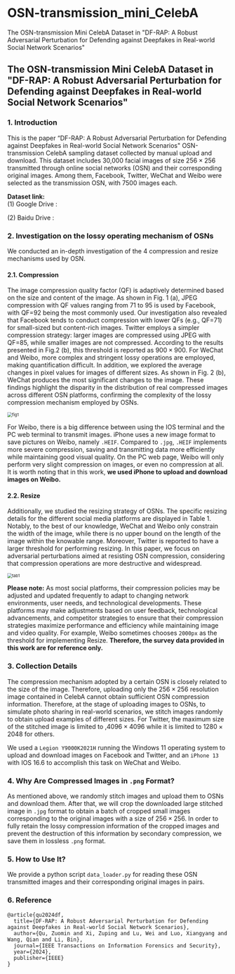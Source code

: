 # OSN-transmission_mini_CelebA
The OSN-transmission Mini CelebA Dataset in "DF-RAP: A Robust Adversarial Perturbation for Defending against Deepfakes in Real-world Social Network Scenarios"
## The OSN-transmission Mini CelebA Dataset in "DF-RAP: A Robust Adversarial Perturbation for Defending against Deepfakes in Real-world Social Network Scenarios"



### 1. Introduction

This is the paper “DF-RAP: A Robust Adversarial Perturbation for Defending against Deepfakes in Real-world Social Network Scenarios" OSN-transmission CelebA sampling dataset collected by manual upload and download. This dataset includes 30,000 facial images of size $256\times256$ transmitted through online social networks (OSN) and their corresponding original images. Among them, Facebook, Twitter, WeChat and Weibo were selected as the transmission OSN, with 7500 images each.

**Dataset link:**    
(1) Google Drive :    

(2) Baidu Drive :     



### 2. Investigation on the lossy operating mechanism of OSNs

We conducted an in-depth investigation of the 4 compression and resize mechanisms used by OSN.

#### 2.1. Compression

The image compression quality factor (QF) is adaptively determined based on the size and content of the image. As shown in Fig. 1 (a), JPEG compression with QF values ranging from 71 to 95 is used by Facebook, with QF=92 being the most commonly used. Our investigation also revealed that Facebook tends to conduct compression with lower QFs (e.g., QF=71) for small-sized but content-rich images. Twitter employs a simpler compression strategy: larger images are compressed using JPEG with QF=85, while smaller images are not compressed. According to the results presented in Fig.2 (b), this threshold is reported as $900\times900$. For WeChat and Weibo, more complex and stringent lossy operations are employed, making quantification difficult. In addition, we explored the average changes in pixel values for images of different sizes. As shown in Fig. 2 (b), WeChat produces the most significant changes to the image. These findings highlight the disparity in the distribution of real compressed images across different OSN platforms, confirming the complexity of the lossy compression mechanism employed by OSNs.

<img src="C:\Users\50925\Desktop\OSN-transmission_mini_CelebA\fig1.png" alt="fig1" style="zoom:67%;" />

For Weibo, there is a big difference between using the IOS terminal and the PC web terminal to transmit images. iPhone uses a new image format to save pictures on Weibo, namely `.HEIF`. Compared to `.jpg`, `.HEIF` implements more severe compression, saving and transmitting data more efficiently while maintaining good visual quality. On the PC web page, Weibo will only perform very slight compression on images, or even no compression at all. It is worth noting that in this work, **we used iPhone to upload and download images on Weibo.**

#### 2.2. Resize

Additionally, we studied the resizing strategy of OSNs. The specific resizing details for the different social media platforms are displayed in Table 1. Notably, to the best of our knowledge, WeChat and Weibo only constrain the width of the image, while there is no upper bound on the length of the image within the knowable range. Moreover, Twitter is reported to have a larger threshold for performing resizing. In this paper, we focus on adversarial perturbations aimed at resisting OSN compression, considering that compression operations are more destructive and widespread. 

<img src="C:\Users\50925\Desktop\OSN-transmission_mini_CelebA\tab1.png" alt="tab1" style="zoom:67%;" />

**Please note:** As most social platforms, their compression policies may be adjusted and updated frequently to adapt to changing network environments, user needs, and technological developments. These platforms may make adjustments based on user feedback, technological advancements, and competitor strategies to ensure that their compression strategies maximize performance and efficiency while maintaining image and video quality. For example, Weibo sometimes chooses `2000px` as the threshold for implementing Resize. **Therefore, the survey data provided in this work are for reference only.**



### 3. Collection Details

The compression mechanism adopted by a certain OSN is closely related to the size of the image. Therefore, uploading only the $256\times256$ resolution image contained in CelebA cannot obtain sufficient OSN compression information. Therefore, at the stage of uploading images to OSNs, to simulate photo sharing in real-world scenarios, we stitch images randomly to obtain upload examples of different sizes. For Twitter, the maximum size of the stitched image is limited to ,$4096\times4096$ while it is limited to $1280\times2048$ for others.      

We used a `Legion Y9000K2021H` running the Windows 11 operating system to upload and download images on Facebook and Twitter, and an `iPhone 13` with IOS 16.6 to accomplish this task on WeChat and Weibo.



### 4. Why Are Compressed Images in `.png` Format?

As mentioned above, we randomly stitch images and upload them to OSNs and download them. After that, we will crop the downloaded large stitched image in `.jpg` format to obtain a batch of cropped small images corresponding to the original images with a size of $256\times256$. In order to fully retain the lossy compression information of the cropped images and prevent the destruction of this information by secondary compression, we save them in lossless `.png` format.



### 5. How to Use It?

We provide a python script `data_loader.py` for reading these OSN transmitted images and their corresponding original images in pairs.



### 6. Reference

```
@article{qu2024df,
  title={DF-RAP: A Robust Adversarial Perturbation for Defending against Deepfakes in Real-world Social Network Scenarios},
  author={Qu, Zuomin and Xi, Zuping and Lu, Wei and Luo, Xiangyang and Wang, Qian and Li, Bin},
  journal={IEEE Transactions on Information Forensics and Security},
  year={2024},
  publisher={IEEE}
}
```

